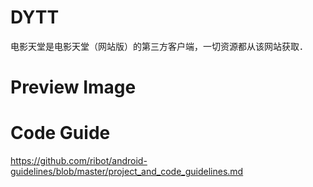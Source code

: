 # DYTT

电影天堂是电影天堂（网站版）的第三方客户端，一切资源都从该网站获取．

# Preview Image



# Code Guide

https://github.com/ribot/android-guidelines/blob/master/project_and_code_guidelines.md